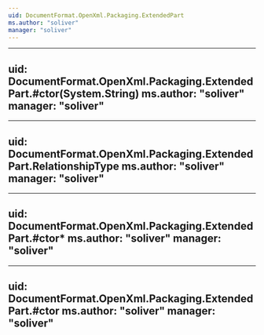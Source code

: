```yaml
---
uid: DocumentFormat.OpenXml.Packaging.ExtendedPart
ms.author: "soliver"
manager: "soliver"
---
```


---
uid: DocumentFormat.OpenXml.Packaging.ExtendedPart.#ctor(System.String)
ms.author: "soliver"
manager: "soliver"
---

---
uid: DocumentFormat.OpenXml.Packaging.ExtendedPart.RelationshipType
ms.author: "soliver"
manager: "soliver"
---

---
uid: DocumentFormat.OpenXml.Packaging.ExtendedPart.#ctor*
ms.author: "soliver"
manager: "soliver"
---

---
uid: DocumentFormat.OpenXml.Packaging.ExtendedPart.#ctor
ms.author: "soliver"
manager: "soliver"
---
